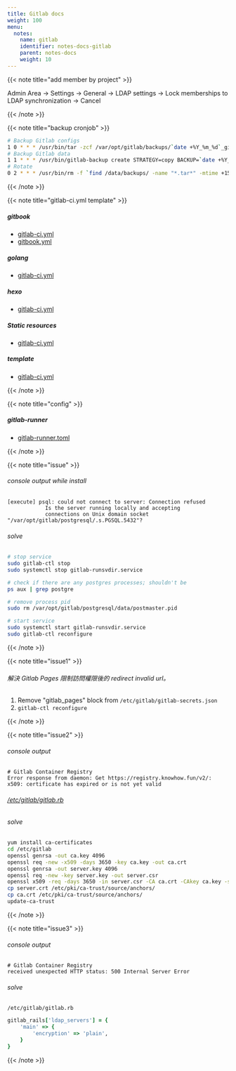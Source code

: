 ```yaml
---
title: Gitlab docs
weight: 100
menu:
  notes:
    name: gitlab
    identifier: notes-docs-gitlab
    parent: notes-docs
    weight: 10
---
```


{{< note title="add member by project" >}}

Admin Area -> Settings -> General -> LDAP settings -> Lock memberships to LDAP synchronization -> Cancel

{{< /note >}}

{{< note title="backup cronjob" >}}

```bash
# Backup Gitlab configs
1 0 * * * /usr/bin/tar -zcf /var/opt/gitlab/backups/`date +%Y_%m_%d`_gitlab_config.tar.gz /etc/gitlab &> /tmp/backup.log
# Backup Gitlab data
1 1 * * * /usr/bin/gitlab-backup create STRATEGY=copy BACKUP=`date +%Y_%m_%d` &>> /tmp/backup.log
# Rotate
0 2 * * * /usr/bin/rm -f `find /data/backups/ -name "*.tar*" -mtime +15`
```

{{< /note >}}

{{< note title="gitlab-ci.yml template" >}}

##### gitbook

- [gitlab-ci.yml](/notes/docs/gitlab/ci/gitbook/.gitlab-ci.yml)
- [gitbook.yml](/notes/docs/gitlab/ci/gitbook/.gitbook.yml)

##### golang

- [gitlab-ci.yml](/notes/docs/gitlab/ci/golang/.gitlab-ci.yml)

##### hexo

- [gitlab-ci.yml](/notes/docs/gitlab/ci/hexo/.gitlab-ci.yml)

##### Static resources

- [gitlab-ci.yml](/notes/docs/gitlab/ci/static/.gitlab-ci.yml)

##### template

- [gitlab-ci.yml](/notes/docs/gitlab/ci/template/.gitlab-ci.yml)

{{< /note >}}

{{< note title="config" >}}

##### gitlab-runner

- [gitlab-runner.toml](/notes/docs/gitlab/config/gitlab-runner/gitlab-runner.toml)

{{< /note >}}

{{< note title="issue" >}}

###### console output while install

```
[execute] psql: could not connect to server: Connection refused
            Is the server running locally and accepting
            connections on Unix domain socket "/var/opt/gitlab/postgresql/.s.PGSQL.5432"?
```

###### solve

```bash
# stop service
sudo gitlab-ctl stop
sudo systemctl stop gitlab-runsvdir.service

# check if there are any postgres processes; shouldn't be
ps aux | grep postgre

# remove process pid
sudo rm /var/opt/gitlab/postgresql/data/postmaster.pid

# start service
sudo systemctl start gitlab-runsvdir.service
sudo gitlab-ctl reconfigure
```

{{< /note >}}

{{< note title="issue1" >}}

###### 解決 Gitlab Pages 限制訪問權限後的 redirect invalid url。

1. Remove "gitlab_pages" block from `/etc/gitlab/gitlab-secrets.json`
2. `gitlab-ctl reconfigure`

{{< /note >}}

{{< note title="issue2" >}}

###### console output

```shell
# Gitlab Container Registry
Error response from daemon: Get https://registry.knowhow.fun/v2/: x509: certificate has expired or is not yet valid
```

###### [/etc/gitlab/gitlab.rb](/notes/docs/gitlab/config/gitlab/gitlab.rb)

###### solve

```bash
yum install ca-certificates
cd /etc/gitlab
openssl genrsa -out ca.key 4096
openssl req -new -x509 -days 3650 -key ca.key -out ca.crt
openssl genrsa -out server.key 4096
openssl req -new -key server.key -out server.csr
openssl x509 -req -days 3650 -in server.csr -CA ca.crt -CAkey ca.key -set_serial 01 -out server.crt
cp server.crt /etc/pki/ca-trust/source/anchors/
cp ca.crt /etc/pki/ca-trust/source/anchors/
update-ca-trust
```

{{< /note >}}

{{< note title="issue3" >}}

###### console output

```shell
# Gitlab Container Registry
received unexpected HTTP status: 500 Internal Server Error
```

###### solve

`/etc/gitlab/gitlab.rb`

```ruby
gitlab_rails['ldap_servers'] = {
    'main' => {
        'encryption' => 'plain',
    }
}
```

{{< /note >}}
